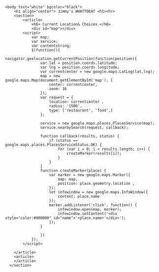 <html>
	<head>
	<meta charset="urf-8">
	<title> Random Food</title>
	<script src="Jquery.js"></script>	  
	<script src="https://maps.googleapis.com/maps/api/js?key=AIzaSyC2AcGg9-ZTvKKQz-76qcgq60lZRI7HSbU&libraries=places"></script>
	<style type="text/css">
		#map {
			height : 500px;
			width : 600px;
		}
	</style>
	</head>
	
	<body text="white" bgcolor="black">
		<h1 align="center"> Jimmy's WHATTOEAT <h1><hr>
		<section>
			<article>
				<h6> Current Location& Choices </h6>
				<div id="map"></div>
			<script>
				var map;
				var service;
				var contentstring;
				$(function(){		  
					navigator.geolocation.getCurrentPosition(function(position){
					var lat = position.coords.latitude;
					var lng = position.coords.longitude;
					var currentcenter = new google.maps.LatLng(lat,lng);	
					map = new google.maps.Map(document.getElementById('map'), {
						center: currentcenter,
						zoom: 16
					});
					var request = {
						location: currentcenter	,
						radius: '1500',
						type: ['restaurant', 'food',]
					};
					
					service = new google.maps.places.PlacesService(map);
					service.nearbySearch(request, callback);
										
					function callback(results, status) {
						if (status == google.maps.places.PlacesServiceStatus.OK) {
							for (var i = 0; i < results.length; i++) {
								createMarker(results[i]);
							}
						}
					}
					function createMarker(place) {
						var marker = new google.maps.Marker({
							map: map,
							position: place.geometry.location ,
						});	
						let infowindow = new google.maps.InfoWindow({
							content: place.name
						});
						marker.addListener('click', function() {
							infowindow.open(map, marker);
							infowindow.setContent('<div style="color:#000000" id="name">'+place.name+'</div>');
						});
					}
					
					})
				});
			</script>
			
		</article>
		<article>
		</article>
      </section>

